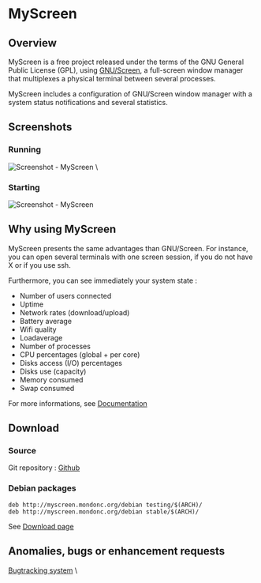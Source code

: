 MyScreen
========

Overview
--------

MyScreen is a free project released under the terms of the GNU General
Public License (GPL), using
[GNU/Screen](http://fr.wikipedia.org/wiki/GNU_Screen), a full-screen
window manager that multiplexes a physical terminal between several
processes.

MyScreen includes a configuration of GNU/Screen window manager with a
system status notifications and several statistics.

Screenshots
----------

### Running

![Screenshot - MyScreen](http://myscreen.mondonc.org/img/screenshot-myscreen.jpg) \

### Starting

![Screenshot - MyScreen](http://myscreen.mondonc.org/img/screenshot-myscreen-init.jpg)


Why using MyScreen
----------------

MyScreen presents the same advantages than GNU/Screen. For instance, you
can open several terminals with one screen session, if you do not have X
or if you use ssh.

Furthermore, you can see immediately your system state :

- Number of users connected
- Uptime
- Network rates (download/upload)
- Battery average
- Wifi quality
- Loadaverage
- Number of processes
- CPU percentages (global + per core)
- Disks access (I/O) percentages
- Disks use (capacity)
- Memory consumed
- Swap consumed

For more informations, see
[Documentation](http://myscreen.mondonc.org/index.php?page=doc/manpage.md)

Download
--------

### Source

Git repository : [Github](https://github.com/mondonc/myscreen)

### Debian packages

	deb http://myscreen.mondonc.org/debian testing/$(ARCH)/
	deb http://myscreen.mondonc.org/debian stable/$(ARCH)/

See [Download page](http://myscreen.mondonc.org/index.php?page=doc/Install.md)


Anomalies, bugs or enhancement requests
-----

 [Bugtracking system](https://github.com/mondonc/myscreen/issues) \



